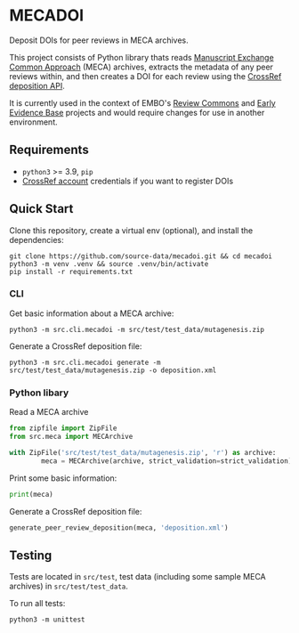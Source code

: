 # MECADOI

Deposit DOIs for peer reviews in MECA archives.

This project consists of Python library thats reads [Manuscript Exchange Common Approach](https://www.niso.org/standards-committees/meca) (MECA) archives, extracts
the metadata of any peer reviews within, and then creates a DOI for each review using the [CrossRef deposition API](https://www.crossref.org/documentation/member-setup/direct-deposit-xml/).

It is currently used in the context of EMBO's [Review Commons](https://www.reviewcommons.org/) and [Early Evidence Base](https://eeb.embo.org/) projects and would require
changes for use in another environment.

## Requirements

* `python3` >= 3.9, `pip`
* [CrossRef account](https://www.crossref.org/documentation/member-setup/) credentials if you want to register DOIs

## Quick Start

Clone this repository, create a virtual env (optional), and install the dependencies:
```
git clone https://github.com/source-data/mecadoi.git && cd mecadoi
python3 -m venv .venv && source .venv/bin/activate
pip install -r requirements.txt
```

### CLI

Get basic information about a MECA archive:
```
python3 -m src.cli.mecadoi -m src/test/test_data/mutagenesis.zip
```

Generate a CrossRef deposition file:
```
python3 -m src.cli.mecadoi generate -m src/test/test_data/mutagenesis.zip -o deposition.xml
```

### Python libary

Read a MECA archive
```python
from zipfile import ZipFile
from src.meca import MECArchive

with ZipFile('src/test/test_data/mutagenesis.zip', 'r') as archive:
        meca = MECArchive(archive, strict_validation=strict_validation)
```

Print some basic information:
```python
print(meca)
```

Generate a CrossRef deposition file:
```python
generate_peer_review_deposition(meca, 'deposition.xml')
```

## Testing

Tests are located in `src/test`, test data (including some sample MECA archives) in `src/test/test_data`.

To run all tests:
```
python3 -m unittest
```
